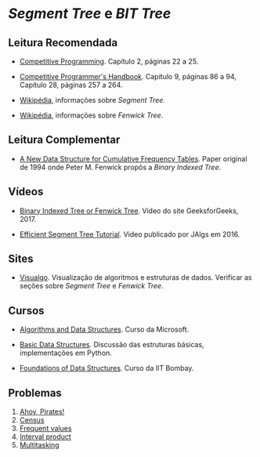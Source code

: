  _Segment Tree_ e _BIT Tree_
============================

Leitura Recomendada
-------------------

- [Competitive Programming](https://cpbook.net/#CP1details). Capítulo 2, páginas 22 a 25.

- [Competitive Programmer's Handbook](https://cses.fi/book.html). Capítulo 9, páginas 86 a 94, Capítulo 28, páginas 257 a 264.

- [Wikipédia](https://en.wikipedia.org/wiki/Segment_tree), informações sobre _Segment Tree_.

- [Wikipédia](https://en.wikipedia.org/wiki/Fenwick_tree), informações sobre _Fenwick Tree_.

Leitura Complementar
--------------------

- [A New Data Structure for Cumulative Frequency Tables](https://pdfs.semanticscholar.org/769f/b8055fbe0997ef8d9dab6c9abf37489c6575.pdf). Paper original de 1994 onde Peter M. Fenwick propôs a _Binary
Indexed Tree_.

Vídeos
------

- [Binary Indexed Tree or Fenwick Tree](https://www.youtube.com/watch?v=4SNzC4uNmTA). Vídeo do site GeeksforGeeks, 2017.

- [Efficient Segment Tree Tutorial](https://www.youtube.com/watch?v=Oq2E2yGadnU). Vídeo publicado por JAlgs em 2016.


Sites
-----

- [Visualgo](https://visualgo.net/en). Visualização de algoritmos e estruturas de dados. Verificar as seções sobre _Segment Tree_ e _Fenwick Tree_.

Cursos
------

- [Algorithms and Data Structures](https://www.edx.org/course/algorithms-data-structures-microsoft-dev285x-1). Curso da Microsoft.

- [Basic Data Structures](http://interactivepython.org/runestone/static/pythonds/BasicDS/toctree.html). Discussão das estruturas básicas, implementações em Python.

- [Foundations of Data Structures](https://www.edx.org/course/foundations-of-data-structures). Curso da IIT Bombay.

Problemas
---------

1. [Ahoy, Pirates!](https://uva.onlinejudge.org/index.php?option=com_onlinejudge&Itemid=8&category=24&page=show_problem&problem=2397)
1. [Census](http://uva.onlinejudge.org/index.php?option=com_onlinejudge&Itemid=8&category=24&page=show_problem&problem=2272)
1. [Frequent values](http://uva.onlinejudge.org/index.php?option=com_onlinejudge&Itemid=8&category=24&page=show_problem&problem=2176)
1. [Interval product](http://uva.onlinejudge.org/index.php?option=com_onlinejudge&Itemid=8&category=24&page=show_problem&problem=3977)
1. [Multitasking](http://uva.onlinejudge.org/index.php?option=com_onlinejudge&Itemid=8&category=24&page=show_problem&problem=3077)
